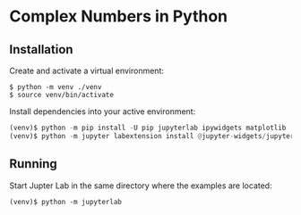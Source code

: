 # Complex Numbers in Python

## Installation

Create and activate a virtual environment:

```shell
$ python -m venv ./venv
$ source venv/bin/activate
```

Install dependencies into your active environment:

```python
(venv)$ python -m pip install -U pip jupyterlab ipywidgets matplotlib
(venv)$ python -m jupyter labextension install @jupyter-widgets/jupyterlab-manager
```

## Running

Start Jupter Lab in the same directory where the examples are located:

```shell
(venv)$ python -m jupyterlab
```
